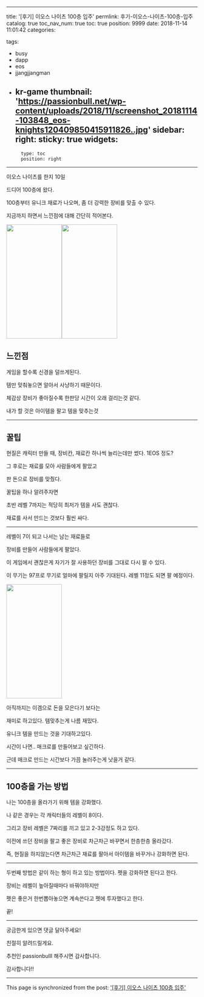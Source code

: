 
---
title: '[후기] 이오스 나이츠 100층 입주'
permlink: 후기-이오스-나이츠-100층-입주
catalog: true
toc_nav_num: true
toc: true
position: 9999
date: 2018-11-14 11:01:42
categories:

tags:
- busy
- dapp
- eos
- jjangjjangman
- kr-game
thumbnail: 'https://passionbull.net/wp-content/uploads/2018/11/screenshot_20181114-103848_eos-knights120409850415911826..jpg'
sidebar:
    right:
        sticky: true
widgets:
    -
        type: toc
        position: right
---


<p>이오스 나이츠를 한지 10일</p>
<p>드디어 100층에 왔다.</p>
<p>100층부터 유니크 재료가 나오며, 좀 더 강력한 장비를 맞출 수 있다.</p>
<p>지금까지 하면서 느낀점에 대해 간단히 적어본다.</p>
<p><img class="wp-image-1232 size-medium alignnone" src="https://passionbull.net/wp-content/uploads/2018/11/screenshot_20181114-103848_eos-knights120409850415911826..jpg" width="146" height="300" data-temp-aztec-id="b32a5ea1-3284-47db-b7e1-6ec50d4078f0" srcset="![](https://passionbull.net/wp-content/uploads/2018/11/screenshot_20181114-103848_eos-knights120409850415911826..jpg) 1080w, ![](https://passionbull.net/wp-content/uploads/2018/11/screenshot_20181114-103848_eos-knights120409850415911826.-146x300.jpg) 146w, ![](https://passionbull.net/wp-content/uploads/2018/11/screenshot_20181114-103848_eos-knights120409850415911826.-768x1579.jpg) 768w, ![](https://passionbull.net/wp-content/uploads/2018/11/screenshot_20181114-103848_eos-knights120409850415911826.-498x1024.jpg) 498w" sizes="(max-width: 146px) 100vw, 146px" /><img class="wp-image-1233 size-medium alignnone" src="https://passionbull.net/wp-content/uploads/2018/11/screenshot_20181114-103927_eos-knights7264205418485430990..jpg" width="146" height="300" srcset="![](https://passionbull.net/wp-content/uploads/2018/11/screenshot_20181114-103927_eos-knights7264205418485430990..jpg) 1080w, ![](https://passionbull.net/wp-content/uploads/2018/11/screenshot_20181114-103927_eos-knights7264205418485430990.-146x300.jpg) 146w, ![](https://passionbull.net/wp-content/uploads/2018/11/screenshot_20181114-103927_eos-knights7264205418485430990.-768x1579.jpg) 768w, ![](https://passionbull.net/wp-content/uploads/2018/11/screenshot_20181114-103927_eos-knights7264205418485430990.-498x1024.jpg) 498w" sizes="(max-width: 146px) 100vw, 146px" /></p>
<h2>느낀점</h2>
<p>게임을 할수록 신경을 덜쓰게된다.</p>
<p>템만 맞춰놓으면 알아서 사냥하기 때문이다.</p>
<p>체감상 장비가 좋아질수록 한판당 시간이 오래 걸리는것 같다.</p>
<p>내가 할 것은 아이템을 팔고 템을 맞추는것</p>
<hr />
<h2>꿀팁</h2>
<p>현질은 캐릭터 만들 때, 장비칸, 재료칸 하나씩 늘리는데만 썼다. 1EOS 정도?</p>
<p>그 후로는 재료를 모아 사람들에게 팔았고</p>
<p>판 돈으로 장비를 맞췄다.</p>
<p>꿀팁을 하나 알려주자면</p>
<p>초반 레벨 7까지는 적당히 최저가 템을 사도 괜찮다.</p>
<p>재료를 사서 만드는 것보다 훨씬 싸다.</p>
<hr />
<p>레벨이 7이 되고 나서는 남는 재료들로</p>
<p>장비를 만들어 사람들에게 팔았다.</p>
<p>이 게임에서 괜찮은게 자기가 잘 사용하던 장비를 그대로 다시 팔 수 있다.</p>
<p>이 무기는 97프로 무기로 얼마에 팔릴지 아주 기대된다. 레벨 11정도 되면 팔 예정이다.</p>
<p><img class="size-medium alignnone wp-image-1235" src="https://passionbull.net/wp-content/uploads/2018/11/screenshot_20181114-182442_eos-knights7494266306286674543..jpg" width="146" height="300" srcset="![](https://passionbull.net/wp-content/uploads/2018/11/screenshot_20181114-182442_eos-knights7494266306286674543..jpg) 1080w, ![](https://passionbull.net/wp-content/uploads/2018/11/screenshot_20181114-182442_eos-knights7494266306286674543.-146x300.jpg) 146w, ![](https://passionbull.net/wp-content/uploads/2018/11/screenshot_20181114-182442_eos-knights7494266306286674543.-768x1579.jpg) 768w, ![](https://passionbull.net/wp-content/uploads/2018/11/screenshot_20181114-182442_eos-knights7494266306286674543.-498x1024.jpg) 498w" sizes="(max-width: 146px) 100vw, 146px" /></p>
<p>아직까지는 이겜으로 돈을 모은다기 보다는</p>
<p>재미로 하고있다. 템맞추는게 나름 재밌다.</p>
<p>유니크 템을 만드는 것을 기대하고있다.</p>
<p>시간이 나면.. 매크로를 만들어보고 싶긴하다.</p>
<p>근데 매크로 만드는 시간보다 가끔 눌러주는게 낫을거 같다.</p>
<hr />
<h2>100층을 가는 방법</h2>
<p>나는 100층을 올라가기 위해 템을 강화했다.</p>
<p>나 같은 경우는 각 캐릭터들의 레벨이 8이다.</p>
<p>그리고 장비 레벨은 7짜리를 끼고 있고 2-3강정도 하고 있다.</p>
<p>이전에 쓰던 장비을 팔고 좋은 장비로 차근차근 바꾸면서 한층한층 올라갔다.</p>
<p>즉, 현질을 하지않는다면 차근차근 재료를 팔아서 아이템을 바꾸거나 강화하면 된다.</p>
<hr />
<p>두번째 방법은 같이 하는 형이 하고 있는 방법이다. 펫을 강화하면 된다고 한다.</p>
<p>장비는 레벨이 높아질때마다 바꿔야하지만</p>
<p>펫은 좋은거 한번뽑아놓으면 계속쓴다고 펫에 투자했다고 한다.</p>
<p>끝!</p>
<hr />
<p>궁금한게 있으면 댓글 달아주세요!</p>
<p>친절히 알려드릴게요.</p>
<p>추천인 passionbulll 해주시면 감사합니다.</p>
<p>감사합니다!!</p>


- - -

This page is synchronized from the post: ['[후기] 이오스 나이츠 100층 입주'](https://steempeak.com/@jacobyu/1236-eos-knights-100-floor)
